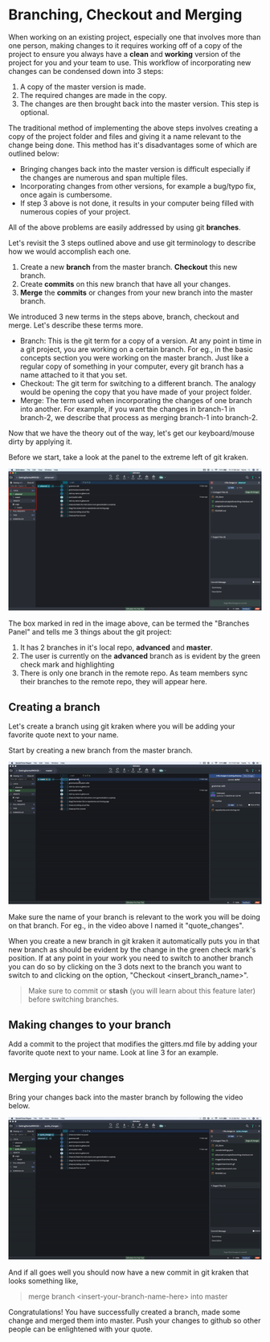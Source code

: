 # Branching, Checkout and Merging

When working on an existing project, especially one that involves more than one person, making changes to it requires working off of a copy of the project to ensure you always have a **clean** and **working** version of the project for you and your team to use. This workflow of incorporating new changes can be condensed down into 3 steps:

1. A copy of the master version is made.
2. The required changes are made in the copy.
3. The changes are then brought back into the master version. This step is optional.

The traditional method of implementing the above steps involves creating a copy of the project folder and files and giving it a name relevant to the change being done. This method has it's disadvantages some of which are outlined below:

- Bringing changes back into the master version is difficult especially if the changes are numerous and span multiple files.
- Incorporating changes from other versions, for example a bug/typo fix, once again is cumbersome.
- If step 3 above is not done, it results in your computer being filled with numerous copies of your project.

All of the above problems are easily addressed by using git **branches**.

Let's revisit the 3 steps outlined above and use git terminology to describe how we would accomplish each one.

1. Create a new **branch** from the master branch. **Checkout** this new branch.
2. Create **commits** on this new branch that have all your changes.
3. **Merge** the **commits** or changes from your new branch into the master branch.

We introduced 3 new terms in the steps above, branch, checkout and merge. Let's describe these terms more.

- Branch: This is the git term for a copy of a version. At any point in time in a git project, you are working on a certain branch. For eg., in the basic concepts section you were working on the master branch. Just like a regular copy of something in your computer, every git branch has a name attached to it that you set.
- Checkout: The git term for switching to a different branch. The analogy would be opening the copy that you have made of your project folder.
- Merge: The term used when incorporating the changes of one branch into another. For example, if you want the changes in branch-1 in branch-2, we describe that process as merging branch-1 into branch-2.

Now that we have the theory out of the way, let's get our keyboard/mouse dirty by applying it.

Before we start, take a look at the panel to the extreme left of git kraken.

![](/images/branches-list.png)

The box marked in red in the image above, can be termed the "Branches Panel" and tells me 3 things about the git project:

1. It has 2 branches in it's local repo, **advanced** and **master**.
2. The user is currently on the **advanced** branch as is evident by the green check mark and highlighting
3. There is only one branch in the remote repo. As team members sync their branches to the remote repo, they will appear here.

## Creating a branch

Let's create a branch using git kraken where you will be adding your favorite quote next to your name.

Start by creating a new branch from the master branch.

![](/images/new-branch.gif)

Make sure the name of your branch is relevant to the work you will be doing on that branch. For eg., in the video above I named it "quote_changes".

When you create a new branch in git kraken it automatically puts you in that new branch as should be evident by the change in the green check mark's position. If at any point in your work you need to switch to another branch you can do so by clicking on the 3 dots next to the branch you want to switch to and clicking on the option, "Checkout <insert_branch_name>".

> Make sure to commit or **stash** (you will learn about this feature later) before switching branches.

## Making changes to your branch

Add a commit to the project that modifies the gitters.md file by adding your favorite quote next to your name. Look at line 3 for an example.

## Merging your changes

Bring your changes back into the master branch by following the video below.

![](/images/merging-branch.gif)

And if all goes well you should now have a new commit in git kraken that looks something like,

> merge branch \<insert-your-branch-name-here\> into master

Congratulations! You have successfully created a branch, made some change and merged them into master. Push your changes to github so other people can be enlightened with your quote.
